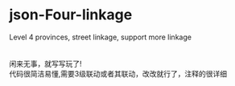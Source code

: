 # json-Four-linkage
Level 4 provinces, street linkage, support more linkage<br>
<br>
<br>
闲来无事，就写写玩了!<br>
代码很简洁易懂,需要3级联动或者其联动，改改就行了，注释的很详细<br>
